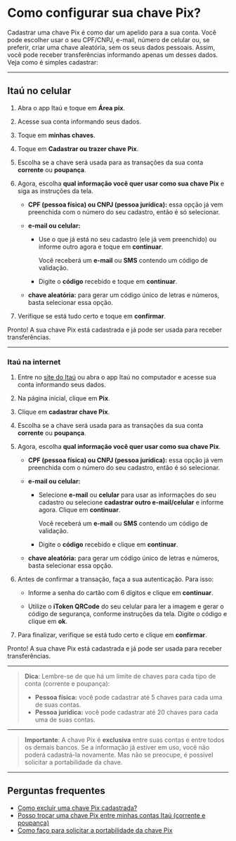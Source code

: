 # Como configurar sua chave Pix?

Cadastrar uma chave Pix é como dar um apelido para a sua conta. Você pode escolher usar o seu CPF/CNPJ, e-mail, número de celular ou, se preferir, criar uma chave aleatória, sem os seus dados pessoais. Assim, você pode receber transferências informando apenas um desses dados. Veja como é simples cadastrar:

---

## Itaú no celular

1. Abra o app Itaú e toque em **Área pix**.
2. Acesse sua conta informando seus dados.
3. Toque em **minhas chaves**.
4. Toque em **Cadastrar ou trazer chave Pix**.
5. Escolha se a chave será usada para as transações da sua conta **corrente** ou **poupança**.
6. Agora, escolha **qual informação você quer usar como sua chave Pix** e siga as instruções da tela.

   - **CPF (pessoa física) ou CNPJ (pessoa jurídica):** essa opção já vem preenchida com o número do seu cadastro, então é só selecionar.

   - **e-mail ou celular:**
       - Use o que já está no seu cadastro (ele já vem preenchido) ou informe outro agora e toque em **continuar**.

          Você receberá um **e-mail** ou **SMS** contendo um código de validação.

       - Digite o **código** recebido e toque em **continuar**.

   - **chave aleatória:** para gerar um código único de letras e números, basta selecionar essa opção.
  
7. Verifique se está tudo certo e toque em **confirmar**.

Pronto! A sua chave Pix está cadastrada e já pode ser usada para receber transferências.

---

### Itaú na internet

1. Entre no [site do Itaú](https://www.itau.com.br/) ou abra o app Itaú no computador e acesse sua conta informando seus dados.
2. Na página inicial, clique em **Pix**.
3. Clique em **cadastrar chave Pix**.
4. Escolha se a chave será usada para as transações da sua conta **corrente** ou **poupança**.
5. Agora, escolha **qual informação você quer usar como sua chave Pix**.

   - **CPF (pessoa física) ou CNPJ (pessoa jurídica):** essa opção já vem preenchida com o número do seu cadastro, então é só selecionar.

   - **e-mail ou celular:**
     - Selecione **e-mail** ou **celular** para usar as informações do seu cadastro ou selecione **cadastrar outro e-mail/celular** e informe agora. Clique em **continuar**.

          Você receberá um **e-mail** ou **SMS** contendo um código de validação.

     - Digite o **código** recebido e clique em **continuar**.

   - **chave aleatória:** para gerar um código único de letras e números, basta selecionar essa opção.
  
6. Antes de confirmar a transação, faça a sua autenticação. Para isso:

   - Informe a senha do cartão com 6 dígitos e clique em **continuar**.

   - Utilize o **iToken QRCode** do seu celular para ler a imagem e gerar o código de segurança, conforme instruções da tela. Digite o código e clique em **ok**.

7. Para finalizar, verifique se está tudo certo e clique em **confirmar**.

Pronto! A sua chave Pix está cadastrada e já pode ser usada para receber transferências.

---

> **Dica**: Lembre-se de que há um limite de chaves para cada tipo de conta (corrente e poupança):
>
> - **Pessoa física:** você pode cadastrar até 5 chaves para cada uma de suas contas.
> - **Pessoa jurídica:** você pode cadastrar até 20 chaves para cada uma de suas contas.

---

> **Importante**: A chave Pix é **exclusiva** entre suas contas e entre todos os demais bancos. Se a informação já estiver em uso, você não poderá cadastrá-la novamente. Mas não se preocupe, é possível solicitar a portabilidade da chave.

---

## Perguntas frequentes

- [Como excluir uma chave Pix cadastrada?]("")
- [Posso trocar uma chave Pix entre minhas contas Itaú (corrente e poupança)]("")
- [Como faço para solicitar a portabilidade da chave Pix]("")
